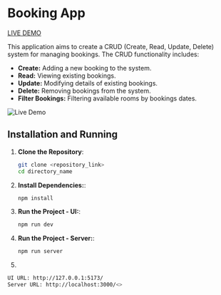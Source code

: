 # Booking App

[LIVE DEMO](https://unique-kheer-36f9cd.netlify.app/)


This application aims to create a CRUD (Create, Read, Update, Delete) system for managing bookings. The CRUD functionality includes:

- **Create:** Adding a new booking to the system.
- **Read:** Viewing existing bookings.
- **Update:** Modifying details of existing bookings.
- **Delete:** Removing bookings from the system.
- **Filter Bookings:** Filtering available rooms by bookings dates.

![Live Demo](https://github.com/gabrielrossetto/booking/assets/42679806/a16fb63b-fada-4cbf-ba77-43ce2536afd9)


## Installation and Running

1. **Clone the Repository**:
   
   ```bash
   git clone <repository_link>
   cd directory_name

2. **Install Dependencies:**:
   
   ```bash
   npm install

3. **Run the Project - UI:**:
   
   ```bash
   npm run dev

4. **Run the Project - Server:**:
   
   ```bash
   npm run server

5.

  ```bash
  UI URL: http://127.0.0.1:5173/
  Server URL: http://localhost:3000/<> 
